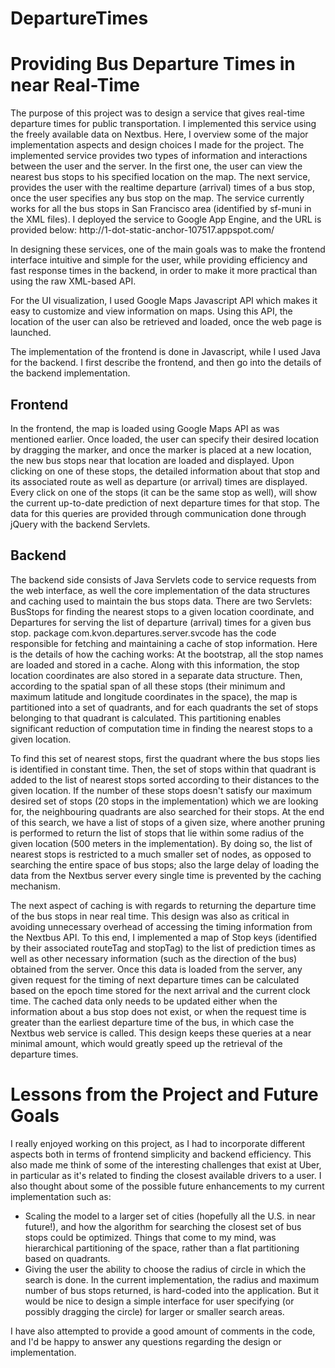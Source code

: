 # DepartureTimes

<h1>
Providing Bus Departure Times in near Real-Time
</h1>

<p>
The purpose of this project was to design a service that gives real-time departure times for public transportation. 
I implemented this service using the freely available data on Nextbus. Here, I overview some of the major 
implementation aspects and design choices I made for the project.
The implemented service provides two types of information and interactions between the user and the server.
In the first one, the user can view the nearest bus stops to his specified location on the map.
The next service, provides the user with the realtime departure (arrival) times of a bus stop, once the user specifies any bus stop 
on the map.
The service currently works for all the bus stops in San Francisco area (identified by sf-muni in the XML files).
I deployed the service to Google App Engine, and the URL is provided below:
http://1-dot-static-anchor-107517.appspot.com/
</p>

<p>
In designing these services, one of the main goals was to make the frontend interface intuitive and simple for the user, while providing
efficiency and fast response times in the backend, in order to make it more practical than using the raw XML-based API.

For the UI visualization, I used Google Maps Javascript API which makes it easy to customize and view information on maps. Using this API, the location
of the user can also be retrieved and loaded, once the web page is launched. 

The implementation of the frontend is done in Javascript, while I used Java for the backend. I first describe the frontend, and then go into the details of the backend
implementation.
</p>


<h2>
Frontend
</h2>

<p>
In the frontend, the map is loaded using Google Maps API as was mentioned earlier. Once loaded, the user can specify their desired location by dragging the marker, and once the
marker is placed at a new location, the new bus stops near that location are loaded and displayed. Upon clicking on one of these stops, the detailed information about that stop and its
associated route as well
as departure (or arrival) times are displayed. Every click on one of the stops (it can be the same stop as well), will show the current up-to-date prediction of next departure times for
that stop. The data for this queries are provided through communication done through jQuery with the backend Servlets. 
</p>

<h2>
Backend
</h2>
<p>
The backend side consists of Java Servlets code to service requests from the web interface, as well the core implementation of the data structures and caching used to maintain
the bus stops data. There are two Servlets: BusStops for finding the nearest stops to a given location coordinate, and Departures for serving the list of departure (arrival) times
for a given bus stop.
package com.kvon.departures.server.svcode has the code responsible for fetching and maintaining a cache of stop information. Here is the details of how the caching works:
At the bootstrap, all the stop names are loaded and stored in a cache. Along with this information, the stop location coordinates are also stored in a separate data structure.
Then, according to the spatial span of all these stops (their minimum and maximum latitude and longitude coordinates in the space), the map is partitioned into a set of quadrants, and
for each quadrants the set of stops belonging to that quadrant is calculated. This partitioning enables significant reduction of computation time in finding the nearest stops to a given
location.
</p>
<p>
To find this set of nearest stops, first the quadrant where the bus stops lies is identified in constant time. Then, the set of stops within that quadrant is added to the list 
of nearest stops sorted according to their distances to the given location. If the number of these stops doesn't satisfy our maximum desired set of stops (20 stops in the implementation) 
which we are looking for,
the neighbouring quadrants are also searched for their stops. At the end of this search, we have a list of stops of a given size, where another pruning is performed to return the list
of stops that lie within some radius of the given location (500 meters in the implementation).
By doing so, the list of nearest stops is restricted to a much smaller set of nodes, as opposed to searching the entire
space of bus stops; also the large delay of loading the data from the Nextbus server every single time is prevented
by the caching mechanism.
</p>
<p>
The next aspect of caching is with regards to returning the departure time of the bus stops in near real time. This design was also as critical in avoiding unnecessary overhead
of accessing the timing information from the Nextbus API. To this end, I implemented a map of Stop keys (identified by their associated routeTag and stopTag) to the list 
of prediction times as well as other necessary information (such as the direction of the bus) obtained from the server. 
Once this data is loaded from the server, any given request for the timing of next departure times can be calculated based on the
epoch time stored for the next arrival and the current clock time. The cached data only needs to be updated either when the information about a bus stop does not exist, or
when the request time is greater than the earliest departure time of the bus, in which case the Nextbus web service is called.
This design keeps these queries at a near minimal amount, which would greatly speed up the retrieval of the departure times.
</p>



<h1> Lessons from the Project and Future Goals </h1>
I really enjoyed working on this project, as I had to incorporate different aspects both in terms of frontend simplicity and backend 
efficiency. This also made me think of some of the interesting challenges that exist at Uber, in particular as it's related to finding
the closest available drivers to a user. 
I also thought about some of the possible future enhancements to my current implementation such as:

<ul>
<li>
Scaling the model to a larger set of cities (hopefully all the U.S. in near future!), and how the algorithm for searching 
the closest set of bus stops could be optimized. Things that come to my mind, was hierarchical partitioning of the space,
rather than a flat partitioning based on quadrants.
</li>
<li>
Giving the user the ability to choose the radius of circle in which the search is done. In the current implementation, the
radius and maximum number of bus stops returned, is hard-coded into the application. But it would be nice to design
a simple interface for user specifying (or possibly dragging the circle) for larger or smaller search areas.
</li>
</ul>
I have also attempted to provide a good amount of comments in the code, and I'd be happy to answer any questions regarding the design or implementation.
